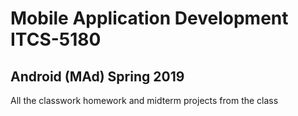 # Mobile Application Development ITCS-5180
## Android (MAd) Spring 2019

All the classwork homework and midterm projects from the class
